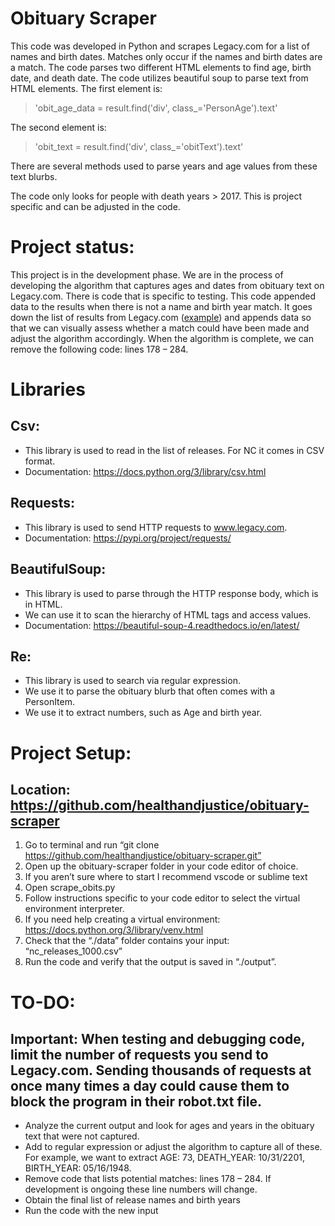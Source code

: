 # Obituary Scraper

This code was developed in Python and scrapes Legacy.com for a list of names and birth dates. Matches only occur if the names and birth dates are a match. The code parses two different HTML elements to find age, birth date, and death date. The code utilizes beautiful soup to parse text from HTML elements. The first element is:

> 'obit_age_data = result.find('div', class_='PersonAge').text'

The second element is:

> 'obit_text = result.find('div', class_='obitText').text'

There are several methods used to parse years and age values from these text blurbs.

The code only looks for people with death years > 2017. This is project specific and can be adjusted in the code.

# Project status: 

This project is in the development phase. We are in the process of developing the algorithm that captures ages and dates from obituary text on Legacy.com. There is code that is specific to testing. This code appended data to the results when there is not a name and birth year match. It goes down the list of results from Legacy.com ([example](https://www.legacy.com/search?countryId=366899&countryUrl=united-states-of-america&dateRange=All&firstName=john&lastName=smith&stateAbbrev=NC&stateId=366845&stateUrl=north-carolina)) and appends data so that we can visually assess whether a match could have been made and adjust the algorithm accordingly. When the algorithm is complete, we can remove the following code: lines 178 – 284.  

# Libraries 

## Csv: 

* This library is used to read in the list of releases. For NC it comes in CSV format. 
* Documentation: https://docs.python.org/3/library/csv.html 

## Requests: 

* This library is used to send HTTP requests to www.legacy.com.  
* Documentation: https://pypi.org/project/requests/ 

## BeautifulSoup: 

* This library is used to parse through the HTTP response body, which is in HTML. 
* We can use it to scan the hierarchy of HTML tags and access values. 
* Documentation: https://beautiful-soup-4.readthedocs.io/en/latest/ 

## Re: 
* This library is used to search via regular expression. 
* We use it to parse the obituary blurb that often comes with a PersonItem. 
* We use it to extract numbers, such as Age and birth year. 

# Project Setup: 

## Location: https://github.com/healthandjustice/obituary-scraper 

1. Go to terminal and run “git clone https://github.com/healthandjustice/obituary-scraper.git” 
2. Open up the obituary-scraper folder in your code editor of choice.  
3. If you aren’t sure where to start I recommend vscode or sublime text 
4. Open scrape_obits.py 
5. Follow instructions specific to your code editor to select the virtual environment interpreter. 
6. If you need help creating a virtual environment: https://docs.python.org/3/library/venv.html 
7. Check that the “./data” folder contains your input: “nc_releases_1000.csv” 
8. Run the code and verify that the output is saved in “./output”. 

# TO-DO: 

## Important: When testing and debugging code, limit the number of requests you send to Legacy.com. Sending thousands of requests at once many times a day could cause them to block the program in their robot.txt file. 

* Analyze the current output and look for ages and years in the obituary text that were not captured. 
* Add to regular expression or adjust the algorithm to capture all of these. For example, we want to extract AGE: 73, DEATH_YEAR: 10/31/2201, BIRTH_YEAR: 05/16/1948. 
* Remove code that lists potential matches: lines 178 – 284. If development is ongoing these line numbers will change. 
* Obtain the final list of release names and birth years 
* Run the code with the new input  

 

 
